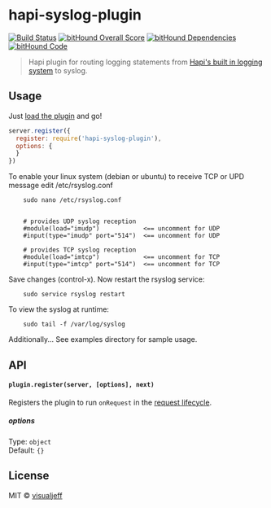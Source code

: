 hapi-syslog-plugin
==================

[![Build Status](https://travis-ci.org/visualjeff/hapi-syslog-plugin.png)](https://travis-ci.org/visualjeff/hapi-syslog-plugin)
[![bitHound Overall Score](https://www.bithound.io/github/visualjeff/hapi-syslog-plugin/badges/score.svg)](https://www.bithound.io/github/visualjeff/hapi-syslog-plugin)
[![bitHound Dependencies](https://www.bithound.io/github/visualjeff/hapi-syslog-plugin/badges/dependencies.svg)](https://www.bithound.io/github/visualjeff/hapi-syslog-plugin/master/dependencies/npm)
[![bitHound Code](https://www.bithound.io/github/visualjeff/hapi-syslog-plugin/badges/code.svg)](https://www.bithound.io/github/visualjeff/hapi-syslog-plugin)

> Hapi plugin for routing logging statements from [Hapi's built in logging system](https://hapijs.com/tutorials/logging?lang=en_US) to syslog.


## Usage

Just [load the plugin](http://hapijs.com/tutorials/plugins#loading-a-plugin) and go!

```js
server.register({
  register: require('hapi-syslog-plugin'),
  options: {
  }
})
```

To enable your linux system (debian or ubuntu) to receive TCP or UPD message edit /etc/rsyslog.conf

```
    sudo nano /etc/rsyslog.conf


    # provides UDP syslog reception
    #module(load="imudp")            <== uncomment for UDP
    #input(type="imudp" port="514")  <== uncomment for UDP

    # provides TCP syslog reception
    #module(load="imtcp")            <== uncomment for TCP
    #input(type="imtcp" port="514")  <== uncomment for TCP

```

Save changes (control-x). Now restart the rsyslog service:

```
    sudo service rsyslog restart
```

To view the syslog at runtime:

```
    sudo tail -f /var/log/syslog
```

Additionally... See examples directory for sample usage.

## API

#### `plugin.register(server, [options], next)`

Registers the plugin to run `onRequest` in the [request lifecycle](http://hapijs.com/api#request-lifecycle). 

##### options

Type: `object`  
Default: `{}`

## License

MIT © [visualjeff](http://github.com/visualjeff)
